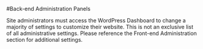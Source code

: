 #Back-end Administration Panels

Site administrators must access the WordPress Dashboard to change a majority of settings to customize their website. This is not an exclusive list of all administrative settings. Please reference the Front-end Administration section for additional settings.